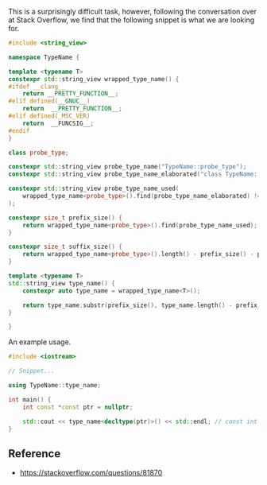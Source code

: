 This is a surprisingly difficult task, however, following the conversation over at Stack Overflow, we find that the following snippet is what we are looking for.

```cpp
#include <string_view>

namespace TypeName {

template <typename T>
constexpr std::string_view wrapped_type_name() {
#ifdef __clang__
	return __PRETTY_FUNCTION__;
#elif defined(__GNUC__)
	return  __PRETTY_FUNCTION__;
#elif defined(_MSC_VER)
	return  __FUNCSIG__;
#endif
}

class probe_type;

constexpr std::string_view probe_type_name("TypeName::probe_type");
constexpr std::string_view probe_type_name_elaborated("class TypeName::probe_type");

constexpr std::string_view probe_type_name_used(
	wrapped_type_name<probe_type>().find(probe_type_name_elaborated) != std::string_view::npos ? probe_type_name_elaborated : probe_type_name
);

constexpr size_t prefix_size() {
	return wrapped_type_name<probe_type>().find(probe_type_name_used);
}

constexpr size_t suffix_size() {
	return wrapped_type_name<probe_type>().length() - prefix_size() - probe_type_name_used.length();
}

template <typename T>
std::string_view type_name() {
	constexpr auto type_name = wrapped_type_name<T>();

	return type_name.substr(prefix_size(), type_name.length() - prefix_size() - suffix_size());
}

}
```

An example usage.

```cpp
#include <iostream>

// Snippet...

using TypeName::type_name;

int main() {
	int const *const ptr = nullptr;

	std::cout << type_name<decltype(ptr)>() << std::endl; // const int *const
}
```

## Reference

- https://stackoverflow.com/questions/81870
